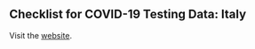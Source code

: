 ## Checklist for COVID-19 Testing Data: Italy

Visit the [website](https://pitmonticone.github.io/covid-italy/owid-testing-italy.html).

